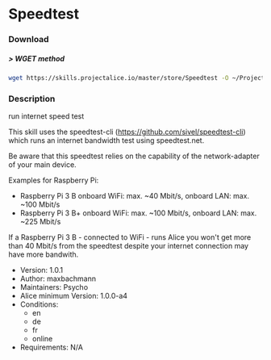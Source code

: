 # Speedtest

### Download

##### > WGET method
```bash
wget https://skills.projectalice.io/master/store/Speedtest -O ~/ProjectAlice/system/skillInstallTickets/Speedtest.install
```

### Description
run internet speed test

This skill uses the speedtest-cli (https://github.com/sivel/speedtest-cli) which runs an internet bandwidth test using speedtest.net.

Be aware that this speedtest relies on the capability of the network-adapter of your main device.

Examples for Raspberry Pi:
- Raspberry Pi 3 B  onboard WiFi: max. ~40 Mbit/s, onboard LAN: max. ~100 Mbit/s
- Raspberry Pi 3 B+ onboard WiFi: max. ~100 Mbit/s, onboard LAN: max. ~225 Mbit/s

If a Raspberry Pi 3 B - connected to WiFi - runs Alice you won't get more than 40 Mbit/s from the speedtest despite your internet connection may have more bandwith.

- Version: 1.0.1
- Author: maxbachmann
- Maintainers: Psycho
- Alice minimum Version: 1.0.0-a4
- Conditions:
  - en
  - de
  - fr
  - online
- Requirements: N/A
